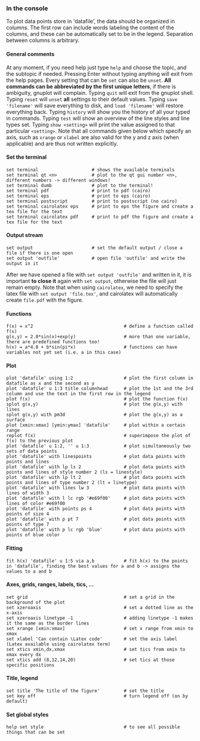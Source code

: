 ### In the console

To plot data points store in 'datafile', the data should be organized in columns. The first row can include words labeling the content of the columns, and these can be automatically set to be in the legend. Separation between columns is arbitrary.

#### General comments

At any moment, if you need help just type `help` and choose the topic, and the subtopic if needed. Pressing Enter without typing anything will exit from the help pages. Every setting that can be `set` can also be `unset`. **All commands can be abbreviated by the first unique letters**, if there is ambiguity, gnuplot will complain.
Typing `quit` will exit from the gnuplot shell. Typing `reset` will `unset` **all** settings to their default values. Typing `save 'filename'` will save everything to disk, and `load 'filename'` will restore everything back. Typing `history` will show you the history of all your typed in commands. Typing `test` will show an overview of the line styles and line types set. Typing `show <setting>` will print the value assigned to that particular `<setting>`.
Note that all commands given below which specify an axis, such as `xrange` or `xlabel` are also valid for the y and z axis (when applicable) and are thus not written explicitly.

#### Set the terminal

    set terminal                    # shows the available terminals
    set terminal qt <n>             # plot to the qt gui number <n>, different numbers -> different windows!
    set terminal dumb               # plot to the terminal!
    set terminal pdf                # print to pdf (cairo)
    set terminal eps                # print to eps (cairo)
    set terminal postscript         # print to postscript (no cairo)
    set terminal cairolatex eps     # print to eps the figure and create a tex file for the text
    set terminal cairolatex pdf     # print to pdf the figure and create a tex file for the text

#### Output stream

    set output                      # set the default output / close a file if there is one open
    set output 'outfile'            # open file 'outfile' and write the output in it

After we have opened a file with `set output 'outfile'` and written in it, it is important **to close it** again with `set output`, otherwise the file will just remain empty. Note that when using `cairolatex`, we need to specify the latex file with `set output 'file.tex'`, and cairolatex will automatically create `file.pdf` with the figure.

#### Functions

    f(x) = x^2                                  # define a function called f(x)
    g(x,y) = 2.0*sin(x)+exp(y)                  # more than one variable, there are predefined functions too!
    h(x) = a*4.0 + b*sin(pi*x)                  # functions can have variables not yet set (i.e. a in this case)

#### Plot

    plot 'datafile' using 1:2                   # plot the first column in datafile as x and the second as y
    plot 'datafile' u 1:3 title columnhead      # plot the 1st and the 3rd column and use the text in the first row in the legend
    plot f(x)                                   # plot the function f(x)
    splot g(x,y)                                # plot the g(x,y) with lines
    splot g(x,y) with pm3d                      # plot the g(x,y) as a surface
    plot [xmin:xmax] [ymin:ymax] 'datafile'     # plot within a certain range
    replot f(x)                                 # superimpose the plot of f(x) to the previous plot
    plot 'datafile' u 1:2, '' u 1:3             # plot simultaneously two sets of data points
    plot 'datafile' with linespoints            # plot data points with points and lines
    plot 'datafile' with lp ls 2                # plot data points with points and lines of style number 2 (ls = linestyle)
    plot 'datafile' with lp lt 2                # plot data points with points and lines of type number 2 (lt = linetype)
    plot 'datafile' with lines lw 3             # plot data points with lines of width 3
    plot 'datafile' with l lc rgb '#e69f00'     # plot data points with lines of color #e69f00
    plot 'datafile' with points ps 4            # plot data points with points of size 4
    plot 'datafile' with p pt 7                 # plot data points with points of type 7
    plot 'datafile' with p lc rgb 'blue'        # plot data points with points of blue color

#### Fitting

    fit h(x) 'datafile' u 1:5 via a,b           # fit h(x) to the points in 'datafile', finding the best values for a and b -> assigns the values to a and b

#### Axes, grids, ranges, labels, tics, ...

    set grid                                    # set a grid in the background of the plot
    set xzeroaxis                               # set a dotted line as the x-axis
    set xzeroaxis linetype -1                   # adding linetype -1 makes it the same as the border lines
    set xrange [xmin:xmax]                      # set x range from xmin to xmax
    set xlabel 'Can contain \Latex code'        # set the axis label (Latex available using cairolatex term)
    set xtics xmin,dx,xmax                      # set tics from xmin to xmax every dx
    set xtics add (8,12,14,20)                  # set tics at those specific positions

#### Title, legend

    set title 'The title of the figure'         # set the title
    set key off                                 # turn legend off (on by default)

#### Set global styles

    help set style                              # to see all possible things that can be set

